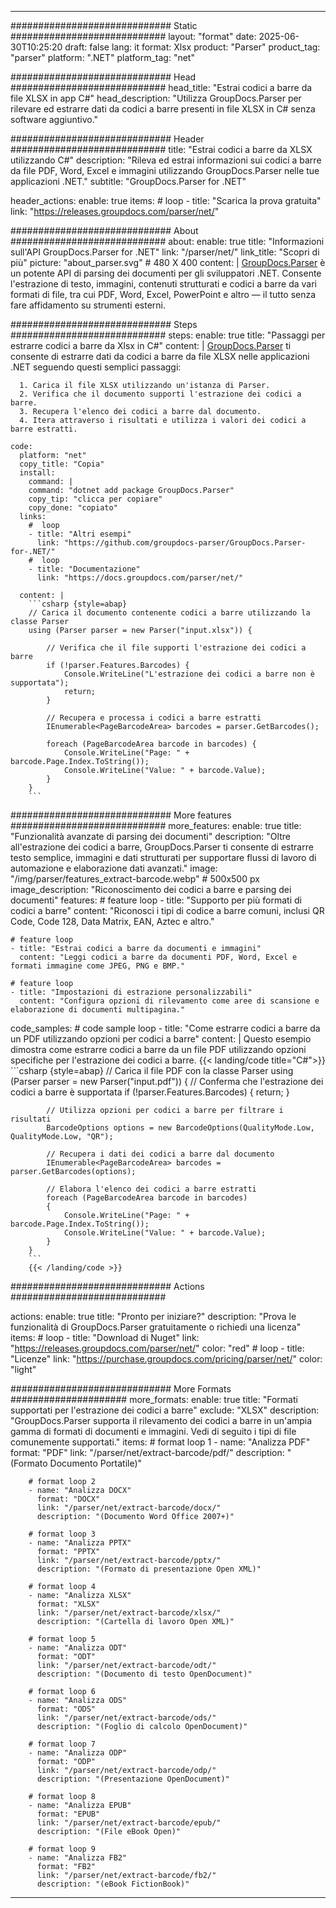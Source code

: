 


---
############################# Static ############################
layout: "format"
date:  2025-06-30T10:25:20
draft: false
lang: it
format: Xlsx
product: "Parser"
product_tag: "parser"
platform: ".NET"
platform_tag: "net"

############################# Head ############################
head_title: "Estrai codici a barre da file XLSX in app C#"
head_description: "Utilizza GroupDocs.Parser per rilevare ed estrarre dati da codici a barre presenti in file XLSX in C# senza software aggiuntivo."

############################# Header ############################
title: "Estrai codici a barre da XLSX utilizzando C#" 
description: "Rileva ed estrai informazioni sui codici a barre da file PDF, Word, Excel e immagini utilizzando GroupDocs.Parser nelle tue applicazioni .NET."
subtitle: "GroupDocs.Parser for .NET" 

header_actions:
  enable: true
  items:
    #  loop
    - title: "Scarica la prova gratuita"
      link: "https://releases.groupdocs.com/parser/net/"
      
############################# About ############################
about:
    enable: true
    title: "Informazioni sull'API GroupDocs.Parser for .NET"
    link: "/parser/net/"
    link_title: "Scopri di più"
    picture: "about_parser.svg" # 480 X 400
    content: |
       [GroupDocs.Parser](/parser/net/) è un potente API di parsing dei documenti per gli sviluppatori .NET. Consente l'estrazione di testo, immagini, contenuti strutturati e codici a barre da vari formati di file, tra cui PDF, Word, Excel, PowerPoint e altro — il tutto senza fare affidamento su strumenti esterni.

############################# Steps ############################
steps:
    enable: true
    title: "Passaggi per estrarre codici a barre da Xlsx in C#"
    content: |
      [GroupDocs.Parser](/parser/net/) ti consente di estrarre dati da codici a barre da file XLSX nelle applicazioni .NET seguendo questi semplici passaggi:
      
      1. Carica il file XLSX utilizzando un'istanza di Parser.
      2. Verifica che il documento supporti l'estrazione dei codici a barre.
      3. Recupera l'elenco dei codici a barre dal documento.
      4. Itera attraverso i risultati e utilizza i valori dei codici a barre estratti.
   
    code:
      platform: "net"
      copy_title: "Copia"
      install:
        command: |
        command: "dotnet add package GroupDocs.Parser"
        copy_tip: "clicca per copiare"
        copy_done: "copiato"
      links:
        #  loop
        - title: "Altri esempi"
          link: "https://github.com/groupdocs-parser/GroupDocs.Parser-for-.NET/"
        #  loop
        - title: "Documentazione"
          link: "https://docs.groupdocs.com/parser/net/"
          
      content: |
        ```csharp {style=abap}
        // Carica il documento contenente codici a barre utilizzando la classe Parser
        using (Parser parser = new Parser("input.xlsx")) {

            // Verifica che il file supporti l'estrazione dei codici a barre
            if (!parser.Features.Barcodes) {
                Console.WriteLine("L'estrazione dei codici a barre non è supportata");
                return;
            }

            // Recupera e processa i codici a barre estratti
            IEnumerable<PageBarcodeArea> barcodes = parser.GetBarcodes();

            foreach (PageBarcodeArea barcode in barcodes) {
                Console.WriteLine("Page: " + barcode.Page.Index.ToString());
                Console.WriteLine("Value: " + barcode.Value);
            }
        }
        ```  

############################# More features ############################
more_features:
  enable: true
  title: "Funzionalità avanzate di parsing dei documenti"
  description: "Oltre all'estrazione dei codici a barre, GroupDocs.Parser ti consente di estrarre testo semplice, immagini e dati strutturati per supportare flussi di lavoro di automazione e elaborazione dati avanzati."
  image: "/img/parser/features_extract-barcode.webp" # 500x500 px
  image_description: "Riconoscimento dei codici a barre e parsing dei documenti"
  features:
    # feature loop
    - title: "Supporto per più formati di codici a barre"
      content: "Riconosci i tipi di codice a barre comuni, inclusi QR Code, Code 128, Data Matrix, EAN, Aztec e altro."

    # feature loop
    - title: "Estrai codici a barre da documenti e immagini"
      content: "Leggi codici a barre da documenti PDF, Word, Excel e formati immagine come JPEG, PNG e BMP."

    # feature loop
    - title: "Impostazioni di estrazione personalizzabili"
      content: "Configura opzioni di rilevamento come aree di scansione e elaborazione di documenti multipagina."
      
  code_samples:
    # code sample loop
    - title: "Come estrarre codici a barre da un PDF utilizzando opzioni per codici a barre"
      content: |
        Questo esempio dimostra come estrarre codici a barre da un file PDF utilizzando opzioni specifiche per l'estrazione dei codici a barre.
        {{< landing/code title="C#">}}
        ```csharp {style=abap}
        //  Carica il file PDF con la classe Parser
        using (Parser parser = new Parser("input.pdf"))
        {
            // Conferma che l'estrazione dei codici a barre è supportata
            if (!parser.Features.Barcodes)
            {
                return;
            }

            // Utilizza opzioni per codici a barre per filtrare i risultati
            BarcodeOptions options = new BarcodeOptions(QualityMode.Low, QualityMode.Low, "QR");

            // Recupera i dati dei codici a barre dal documento
            IEnumerable<PageBarcodeArea> barcodes = parser.GetBarcodes(options);

            // Elabora l'elenco dei codici a barre estratti
            foreach (PageBarcodeArea barcode in barcodes)
            {
                Console.WriteLine("Page: " + barcode.Page.Index.ToString());
                Console.WriteLine("Value: " + barcode.Value);
            }
        }
        ```
        {{< /landing/code >}}


############################# Actions ############################

actions:
  enable: true
  title: "Pronto per iniziare?"
  description: "Prova le funzionalità di GroupDocs.Parser gratuitamente o richiedi una licenza"
  items:
    #  loop
    - title: "Download di Nuget"
      link: "https://releases.groupdocs.com/parser/net/"
      color: "red"
        #  loop
    - title: "Licenze"
      link: "https://purchase.groupdocs.com/pricing/parser/net/"
      color: "light"


############################# More Formats #####################
more_formats:
    enable: true
    title: "Formati supportati per l'estrazione dei codici a barre"
    exclude: "XLSX"
    description: "GroupDocs.Parser supporta il rilevamento dei codici a barre in un'ampia gamma di formati di documenti e immagini. Vedi di seguito i tipi di file comunemente supportati."
    items: 
        # format loop 1
        - name: "Analizza PDF"
          format: "PDF"
          link: "/parser/net/extract-barcode/pdf/"
          description: "(Formato Documento Portatile)"
          
        # format loop 2
        - name: "Analizza DOCX"
          format: "DOCX"
          link: "/parser/net/extract-barcode/docx/"
          description: "(Documento Word Office 2007+)"
          
        # format loop 3
        - name: "Analizza PPTX"
          format: "PPTX"
          link: "/parser/net/extract-barcode/pptx/"
          description: "(Formato di presentazione Open XML)"
          
        # format loop 4
        - name: "Analizza XLSX"
          format: "XLSX"
          link: "/parser/net/extract-barcode/xlsx/"
          description: "(Cartella di lavoro Open XML)"
          
        # format loop 5
        - name: "Analizza ODT"
          format: "ODT"
          link: "/parser/net/extract-barcode/odt/"
          description: "(Documento di testo OpenDocument)"
          
        # format loop 6
        - name: "Analizza ODS"
          format: "ODS"
          link: "/parser/net/extract-barcode/ods/"
          description: "(Foglio di calcolo OpenDocument)"
          
        # format loop 7
        - name: "Analizza ODP"
          format: "ODP"
          link: "/parser/net/extract-barcode/odp/"
          description: "(Presentazione OpenDocument)"
          
        # format loop 8
        - name: "Analizza EPUB"
          format: "EPUB"
          link: "/parser/net/extract-barcode/epub/"
          description: "(File eBook Open)"
          
        # format loop 9
        - name: "Analizza FB2"
          format: "FB2"
          link: "/parser/net/extract-barcode/fb2/"
          description: "(eBook FictionBook)"
         
          

---
